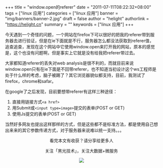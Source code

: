 +++
title = "window.open的referer"
date = "2011-07-11T08:22:32+08:00"
tags = ["linux 应用"]
categories = ["linux 应用"]
banner = "img/banners/banner-2.jpg"
draft = false
author = "helight"
authorlink = "https://helight.cn"
summary = ""
keywords = ["linux 应用"]
+++

今天遇到一个奇怪的问题，一个网站在firefox下可以很好的把我的referer带到服务器去进行验证，但是在ie下面就是不行，服务器怎么都没法获取到referer值，追查追查，发现在这个网站中它使用window.open来打开我的网站，原本的感觉是，这个也没有问题啊，但是事实上它就是没有给我把referer带过去。
<!--more-->
大家都知道referer的丢失对web analysis是很不利的，而就目前来说window.open只有在ie下面是不回带referer，也不知道当初设计这个ws工程师是处于什么样的考虑，脑子被踢了？其它浏览器貌似都支持，目前，我测试了firefox，chrome和safar。

在google了之后发现，目前要想带referer有这样三种途径：


 1. 直接用链接方式`<a href> `
 2. 用Submit或`<input type=image>`提交的表单(POST or GET) 
 3. 使用Js提交的表单(POST or GET) 

当然好多网友也提出这样那样的方式，但是这些都不是标准方法，都是使用自己想出来来的其它参数传递方式，对于服务器来说难以统一支持。。。

<center>
看完本文有收获？请分享给更多人<br>

关注「黑光技术」，关注大数据+微服务<br>

![](/img/qrcode_helight_tech.jpg)
</center>
